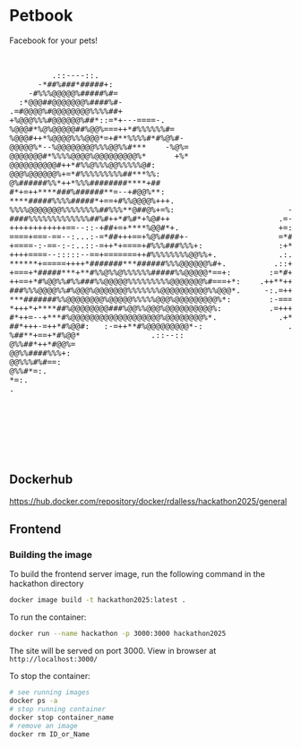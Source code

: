 # Petbook

Facebook for your pets!

<pre>                                                                                
                                                                                          
         .::----::.                                                                       
      -*##%###*#####+:                                                                    
    -#%%%@@@@@%#####%#=                                                                   
  :*@@@##@@@@@@@%####%#-                                                                  
.=#@@@@%#@@@@@@@@%%%%##+                                                                  
+%@@@%%%#@@@@@@%##*::=*+---====-.                                                         
%@@@#*%@%@@@@@##%@@%===++*#%%%%%%#=                                                       
%@@@#++*%@@@@%%%@@@*=+#**%%%%#*#%@%#-                                   -=:               
@@@@@%*--%@@@@@@@@%%%@@%%#***    -%@%=                                  ###*=.            
@@@@@@@#*%%%%@@@@%@@@@@@@@@%*      +%*                                  +***##+-          
@@@@@@@@@@#++*#%%@%%%@@%%%%%@#:                                 .+:     :++*###**+-.      
@@@%@@@@@@%+=*#%%%%%%%%%##***%%:                                 .+#=:. :=++##%%*#%%*=-.  
@%######%%*++*%%%########****+##                                  -+***=:=+**#%%##%@%%%#+-
#*+=++****###%######**=--+#@@%**:                               .==+*++--==+*#%@%*#@@@@%#*
****#####%%%%#####*+==+#%%@@@@%+++.                          .-++++*+===++**#%@%=**%@@@%##
%%%%@@@@@@@%%%%%%%%##%%%**@##@%+=%:                        -==+=+++++++==++*#%%+:+#@@@@@%%
####%%%%%%%%%%%%%##%#++*#%#*+%@#++                       .=---:====-==+===++++*=+%@@@@@@%%
++++++++++++==--::-+##+=+****%@@#*+.                     +=:=---::::----===++=+*+###%@@%%%
====+===-==--:...:-=*##+++==+%@%####+-                   =*#*%@*#*=--:--====+=--=+**+#@@@@
+====-:-==-:-:..::-=++*+====+#%%%###%%%+:                :+*-*%##++##*====+*+====++++*%%@@
++++====--:::::--==+=======++#%%%%%%%%@@%%+.             .:..=*+--=*%%%#**#*+++====++*#@@@
******+=====++++*#######***######%%%@@@@@@%#+.          .::++:=+*#***#%%#####*++++++++*#@@
+===+*#####***+**#%%@%%@%%%%%%#####%%@@@@@*==+:        :=*#+=*#####**+*#%%#%##**+**+*+**%%
++==+*#%@@%%#%%###%%@@@@@%%%%%%%%%@@@@@@@%#===+*:    .++**++*%%%%%##*+++*%@@%%%######**##%
###%%%@@@@%%#%@@@%@@@@@@@%%%%%%%@@@@@@@@@@%%@@@*.     -:.=+++*##%%@@@%%***##%%%%%%####*###
***#######%%@@@@@@@@%@@@@@%%%%%@@@%@@@@@@@@@%*:        :-===++#%#*#%%@@%##*+*+*#####%##*##
*+++*+****##%@@@@@@@@###%@@%%@@@%@@@@@@@@@@%:          .=+++**###*####%@@@@%%%%%%##*#*###%
#*++=--+***#%@@@@@@@@@@@@@@@@@@@%@@@@@@@@%*.             .+*######****##%%@%%@@@%######%%%
##*+++-=++*#%@@#:   :-=++**#%@@@@@@@@@*-:                  .-=+#**#*####%%%%%%%%#**###%%%%
%##**+==+*#%@@*               .::--::                           ..::-=*%##%%%#****##%%%@%#
@%%##*++*#@@%=                                                         :##*+**+*##%%%@%%%%
@@%%####%%%+:                                                            -+***##%@@@@@%%#%
@@%%%#%#==:                                                                .-*%%@@@@%%%#%#
@%%#*=:.                                                                      =%%%%%%%#%%#
*=:.                                                                           :#%%%%%%%%%
.                                                                               .*%%%%%@%#
                                                                                 .=#%%%%##
                                                                                   =%%##%%
                                                                                    =#%%%%
                                                                                     =%##*
                                                                                      +***
                                                                                      .+##
                                                                                        =%
</pre>

## Dockerhub
https://hub.docker.com/repository/docker/rdalless/hackathon2025/general

## Frontend

### Building the image

To build the frontend server image, run the following command in the hackathon directory
```bash
docker image build -t hackathon2025:latest .
```

To run the container:
```bash
docker run --name hackathon -p 3000:3000 hackathon2025
```
The site will be served on port 3000. View in browser at `http://localhost:3000/`

To stop the container:
```bash
# see running images
docker ps -a
# stop running container
docker stop container_name
# remove an image
docker rm ID_or_Name
```

